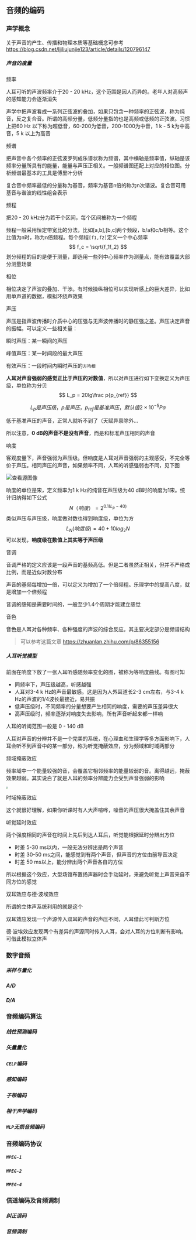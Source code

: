 ## 音频的编码

### 声学概念

关于声音的产生、传播和物理本质等基础概念可参考 https://blog.csdn.net/ljjliujunjie123/article/details/120796147

##### 声音的度量

频率

人耳可听的声波频率介于20 - 20 kHz，这个范围是因人而异的。老年人对高频声的感知能力会逐渐消失

声学中把声波看成一系列正弦波的叠加，如果只包含一种频率的正弦波，称为纯音，反之复合音。所谓的高频分量，低频分量指的也是高频或低频的正弦波。习惯上把60 Hz 以下称为超低音，60-200为低音，200-1000为中音，1 k - 5 k为中高音，5 k 以上为高音

频谱

把声音中各个频率的正弦波罗列成乐谱状称为频谱，其中横轴是频率值，纵轴是该频率分量所具有的能量，能量与声压正相关。一般频谱图还配上对应的相位图。分析频谱最基本的工具是傅里叶分析

复合音中频率最低的分量称为基音，频率为基音n倍的称为n次谐波。复合音可用基音与谐波的线性组合表示

频程

把20 - 20 kHz分为若干个区间，每个区间被称为一个频程

频程一般采用恒定带宽比的分法，比如[a,b],[b,c]两个频段，b/a和c/b相等。这个比值为n时，称为n倍频程。每个频程`[f1,f2]`定义一个中心频率
$$
f_c = \sqrt{f_1f_2}
$$
划分频程的目的是便于测量，即选用一些列中心频率作为测量点，能有效覆盖大部分测量场景

相位

相位决定了声波的叠加、干涉。有时候操纵相位可以实现听感上的巨大差异，比如用单声道的数据，模拟环绕声效果

声压

声压是指声波传播时介质中心的压强与无声波传播时的静压强之差。声压决定声音的振幅。可以定义一些相关量：

瞬时声压：某一瞬间的声压

峰值声压：某一时间段的最大声压

有效声压：一段时间内瞬时声压的`方均根`

**人耳对声音强弱的感觉正比于声压的对数值**，所以对声压进行如下变换定义为声压级，单位称为分贝
$$
L_p = 20lg\frac p{p_{ref}}
$$

$$
L_p是声压级，p是声压，p_{ref}是基准声压，默认值2\times10^{-5}Pa
$$

低于基准声压的声音，正常人就听不到了（天赋异禀除外...

所以注意，**0 dB的声音不是没有声音**，而是和标准声压相同的声音

响度

客观度量下，声音强弱为声压级。但响度是人耳对声音强弱的主观感受，不完全等价于声压。相同声压的声音，如果频率不同，人耳的听感强弱也不同，见下图

![查看源图像](https://pic3.zhimg.com/v2-72c7bc37f546fdf63bfd823df11b4d59_r.jpg)

响度的单位是宋，定义频率为1 k Hz的纯音在声压级为40 dB时的响度为1宋。统计归纳得如下公式
$$
N（响度）=2^{0.1(L_p-40)}
$$
类似声压与声压级，响度做对数也得到响度级，单位为方
$$
L_N(响度级) = 40 + 10log_2N
$$
可以发现，**响度级在数值上其实等于声压级**

音调

音调严格的定义应该是一段声音的基频高低。但是二者虽然正相关，但并不严格成比例，而是近似对数分布

声音的基频每增加一倍，可以定义为增加了一个倍频程。乐理学中的提高八度，就是增加一个倍频程

音调的感知是需要时间的，一般至少1.4个周期才能建立感觉

音色

音色是人耳对各种频率、各种强度的声波的综合反应。其主要决定部分是频谱结构

> 可以参考这篇文章 https://zhuanlan.zhihu.com/p/86355156

##### 人耳听觉模型

前面在响度下放了一张人耳听感随频率变化的图，被称为等响度曲线。有图可知

- 同频率下，声压级越高，听感越强
- 人耳对3-4 k Hz的声音最敏感。这是因为人外耳道长2-3 cm左右，与3-4 k Hz的声波的1/4波长最接近，易共振
- 低声压级时，不同频率的分量想要产生相同的响度，需要的声压差异很大
- 高声压级时，频率逐渐对响度失去影响，所有声音听起来都一样响

人耳的听阈范围一般是 0 - 140 dB

人耳对声音的分辨并不是一个完美的系统，在心理血和生理学等多方面影响下，人耳会听不到声音中的某一部分，称为听觉掩蔽效应，分为频域和时域两部分

频域掩蔽效应

频率域中一个能量较强的音，会覆盖它相邻频率的能量较弱的音。离得越远，掩蔽效果越弱。其实说白了就是人耳的频率分辨能力会受到声音强弱的影响

<img src="E:\ljj的博客\pictures source\微信图片_20211016142423.jpg" style="zoom:33%;" />

时域掩蔽效应

这个就很好理解，如果你听课时有人大声喧哗，噪音的声压很大掩盖住其余声音

听觉延时效应

两个强度相同的声音在时间上先后到达人耳后，听觉能根据延时分辨出方位

- 时差 5-30 ms以内，一般无法分辨出是两个声音
- 时差 30-50 ms之间，能感觉到有两个声音，但声音的方位由前导音决定
- 时差 50 ms以上，能分辨出两个声音各自的方位

所以根据这个效应，大型场馆布置扬声器时会手动延时，来避免听觉上声音来自不同方位的感觉

双耳效应与德·波埃效应

所谓的立体声系统利用的就是这个

双耳效应发现一个声源传入双耳的声音的声压不同，人耳借此可判断方位

德·波埃效应发现两个有差异的声源同时传入人耳，会对人耳的方位判断有影响。可借此模拟立体声

### 数字音频

##### 采样与量化

##### A/D

##### D/A

### 音频编码算法

##### 线性预测编码

##### 矢量量化

##### `CELP`编码

##### 感知编码

##### 子带编码

##### 相干声学编码

##### `MLP`无损音频编码

### 音频编码协议

##### `MPEG-1`

##### `MPEG-2`

##### `MPEG-4`

### 信道编码及音频调制

##### 纠正误码

##### 音频调制

